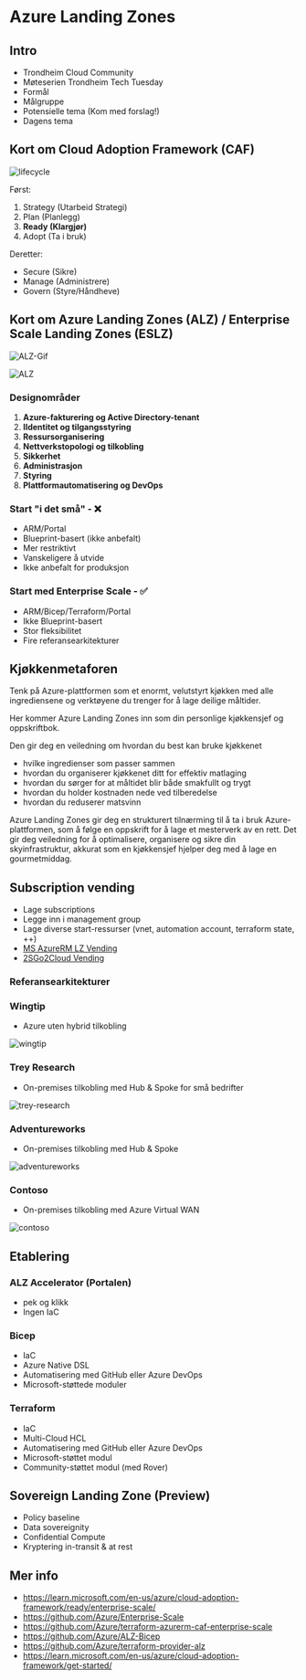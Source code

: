 # Azure Landing Zones

## Intro

- Trondheim Cloud Community
- Møteserien Trondheim Tech Tuesday
- Formål
- Målgruppe
- Potensielle tema (Kom med forslag!)
- Dagens tema

## Kort om Cloud Adoption Framework (CAF)

![lifecycle](https://learn.microsoft.com/en-us/azure/cloud-adoption-framework/_images/caf-overview-graphic.png)

Først:

1. Strategy (Utarbeid Strategi)
2. Plan (Planlegg)
3. **Ready (Klargjør)**
4. Adopt (Ta i bruk)

Deretter:

- Secure (Sikre)
- Manage (Administrere)
- Govern (Styre/Håndheve)

## Kort om Azure Landing Zones (ALZ) / Enterprise Scale Landing Zones (ESLZ)

![ALZ-Gif](https://github.com/Azure/Enterprise-Scale/blob/main/docs/wiki/media/ESLZ.gif?raw=true)

![ALZ](https://learn.microsoft.com/en-us/azure/cloud-adoption-framework/ready/landing-zone/media/customer-landing-zone-journey.png)

### Designområder

1. **Azure-fakturering og Active Directory-tenant**
2. **IIdentitet og tilgangsstyring**
3. **Ressursorganisering**
4. **Nettverkstopologi og tilkobling**
5. **Sikkerhet**
6. **Administrasjon**
7. **Styring**
8. **Plattformautomatisering og DevOps**

### Start "i det små" - ❌

- ARM/Portal
- Blueprint-basert (ikke anbefalt)
- Mer restriktivt
- Vanskeligere å utvide
- Ikke anbefalt for produksjon

### Start med Enterprise Scale - ✅

- ARM/Bicep/Terraform/Portal
- Ikke Blueprint-basert
- Stor fleksibilitet
- Fire referansearkitekturer

## Kjøkkenmetaforen

Tenk på Azure-plattformen som et enormt, velutstyrt kjøkken med alle ingrediensene og verktøyene du trenger for å lage deilige måltider.

Her kommer Azure Landing Zones inn som din personlige kjøkkensjef og oppskriftbok.

Den gir deg en veiledning om hvordan du best kan bruke kjøkkenet

- hvilke ingredienser som passer sammen
- hvordan du organiserer kjøkkenet ditt for effektiv matlaging
- hvordan du sørger for at måltidet blir både smakfullt og trygt
- hvordan du holder kostnaden nede ved tilberedelse
- hvordan du reduserer matsvinn

Azure Landing Zones gir deg en strukturert tilnærming til å ta i bruk Azure-plattformen, som å følge en oppskrift for å lage et mesterverk av en rett. Det gir deg veiledning for å optimalisere, organisere og sikre din skyinfrastruktur, akkurat som en kjøkkensjef hjelper deg med å lage en gourmetmiddag.

## Subscription vending

- Lage subscriptions
- Legge inn i management group
- Lage diverse start-ressurser (vnet, automation account, terraform state, ++)
- [MS AzureRM LZ Vending](https://github.com/Azure/terraform-azurerm-lz-vending)
- [2SGo2Cloud Vending](https://github.com/2SGo2Cloud/tia-lz-vending)


### Referansearkitekturer

### Wingtip

- Azure uten hybrid tilkobling

![wingtip](https://github.com/Azure/Enterprise-Scale/blob/main/docs/reference/wingtip/media/es-without-networking.PNG?raw=true)

### Trey Research

- On-premises tilkobling med Hub & Spoke for små bedrifter

![trey-research](https://github.com/Azure/Enterprise-Scale/blob/main/docs/reference/treyresearch/media/es-lite.png?raw=true)

### Adventureworks

- On-premises tilkobling med Hub & Spoke

![adventureworks](https://github.com/Azure/Enterprise-Scale/blob/main/docs/reference/adventureworks/media/es-hubspoke.png?raw=true)

### Contoso

- On-premises tilkobling med Azure Virtual WAN

![contoso](https://github.com/Azure/Enterprise-Scale/blob/main/docs/reference/contoso/media/ns-vwan.png?raw=true)

## Etablering

### ALZ Accelerator (Portalen)

- pek og klikk
- Ingen IaC

### Bicep

- IaC
- Azure Native DSL
- Automatisering med GitHub eller Azure DevOps
- Microsoft-støttede moduler

### Terraform

- IaC
- Multi-Cloud HCL
- Automatisering med GitHub eller Azure DevOps
- Microsoft-støttet modul
- Community-støttet modul (med Rover)

## Sovereign Landing Zone (Preview)

- Policy baseline
- Data sovereignity
- Confidential Compute
- Kryptering in-transit & at rest

## Mer info

- https://learn.microsoft.com/en-us/azure/cloud-adoption-framework/ready/enterprise-scale/
- https://github.com/Azure/Enterprise-Scale
- https://github.com/Azure/terraform-azurerm-caf-enterprise-scale
- https://github.com/Azure/ALZ-Bicep
- https://github.com/Azure/terraform-provider-alz
- https://learn.microsoft.com/en-us/azure/cloud-adoption-framework/get-started/

